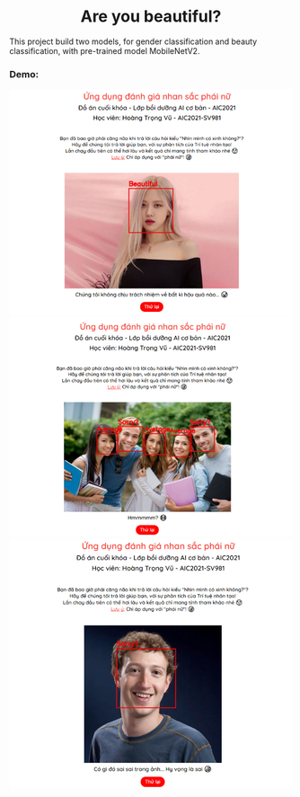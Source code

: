 <h1 align='center'>Are you beautiful?</h1>

This project build two models, for gender classification and beauty classification, with pre-trained model MobileNetV2.

### Demo:

<img src="./Experiments/Picture1.png"/>
<img src="./Experiments/Picture2.png"/>
<img src="./Experiments/Picture3.png"/>